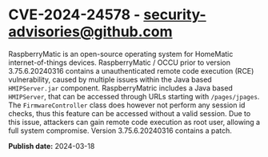 # CVE-2024-24578 - security-advisories@github.com

RaspberryMatic is an open-source operating system for HomeMatic internet-of-things devices. RaspberryMatic / OCCU prior to version 3.75.6.20240316 contains a unauthenticated remote code execution (RCE) vulnerability, caused by multiple issues within the Java based `HMIPServer.jar` component. RaspberryMatric includes a Java based `HMIPServer`, that can be accessed through URLs starting with `/pages/jpages`. The `FirmwareController` class does however not perform any session id checks, thus this feature can be accessed without a valid session. Due to this issue, attackers can gain remote code execution as root user, allowing a full system compromise. Version 3.75.6.20240316 contains a patch.

**Publish date:** 2024-03-18
